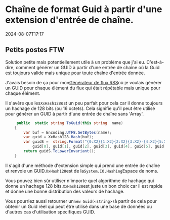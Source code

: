 # Chaîne de format Guid à partir d'une extension d'entrée de chaîne.

<!--category-- C# -->
<datetime class="hidden">2024-08-07T17:17</datetime>

## Petits postes FTW

Solution petite mais potentiellement utile à un problème que j'ai eu. C'est-à-dire, comment générer un GUID à partir d'une entrée de chaîne où la Guid est toujours valide mais unique pour toute chaîne d'entrée donnée.

J'avais besoin de ça pour mon[Générateur de flux RSS](/blog/addinganrssfilewithaspnetcore)où je voulais générer un GUID pour chaque élément du flux qui était répétable mais unique pour chaque élément.

Il s'avère que les`XxHash128`est un peu parfait pour cela car il donne toujours un hachage de 128 bits (ou 16 octets). Cela signifie qu'il peut être utilisé pour générer un GUID à partir d'une entrée de chaîne sans 'Array'.

```csharp
     public  static string ToGuid(this string  name)
    {
        var buf = Encoding.UTF8.GetBytes(name);
        var guid = XxHash128.Hash(buf);
        var guidS =  string.Format("{0:X2}{1:X2}{2:X2}{3:X2}-{4:X2}{5:X2}-{6:X2}{7:X2}-{8:X2}{9:X2}-{10:X2}{11:X2}{12:X2}{13:X2}{14:X2}{15:X2}", 
            guid[0], guid[1], guid[2], guid[3], guid[4], guid[5], guid[6], guid[7], guid[8], guid[9], guid[10], guid[11], guid[12], guid[13], guid[14], guid[15]);
        return guidS.ToLowerInvariant();
    }
```

Il s'agit d'une méthode d'extension simple qui prend une entrée de chaîne et renvoie un GUID.`XxHash128`est de la`System.IO.Hashing`Espace de noms.

Vous pouvez bien sûr utiliser n'importe quel algorithme de hachage qui donne un hachage 128 bits.`XxHash128`est juste un bon choix car il est rapide et donne une bonne distribution des valeurs de hachage.

Vous pourriez aussi retourner un`new Guid(<string>)`à partir de cela pour obtenir un Guid réel qui peut être utilisé dans une base de données ou d'autres cas d'utilisation spécifiques GUID.